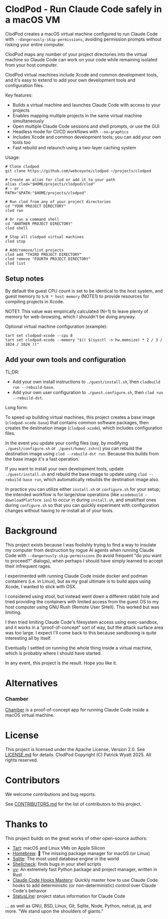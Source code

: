 # ClodPod - Run Claude Code safely in a macOS VM

ClodPod creates a macOS virtual machine configured to run Claude Code with `--dangerously-skip-permissions`, avoiding permission prompts without risking your entire computer.

ClodPod maps any number of your project directories into the virtual machine so Claude Code can work on your code while remaining isolated from your host computer.

ClodPod virtual machines include Xcode and common development tools, and it's easy to extend to add your own development tools and configuration files.

Key features:

- Builds a virtual machine and launches Claude Code with access to your projects
- Enables mapping multiple projects in the same virtual machine simultaneously
- Open multiple Claude Code sessions and shell prompts, or use the GUI
- Headless mode for CI/CD workflows with `--no-graphics`
- Includes Xcode and common development tools; you can add your own tools too
- Fast rebuild and relaunch using a two-layer caching system


Usage:

    # Clone clodpod
    git clone https://github.com/webcoyote/clodpod ~/projects/clodpod

    # Create an alias for clod or add it to your path
    alias clod="$HOME/projects/clodpod/clod"
    # - or -
    PATH="$PATH:"$HOME/projects/clodpod"

    # Run clod from any of your project directories
    cd "YOUR PROJECT DIRECTORY"
    clod run

    # Or run a command shell
    cd "ANOTHER PROJECT DIRECTORY"
    clod shell

    # Stop all clodpod virtual machines
    clod stop

    # Add/remove/list projects
    clod add "THIRD PROJECT DIRECTORY"
    clod remove "FOURTH PROJECT DIRECTORY"
    clod list


## Setup notes

By default the guest CPU count is set to be identical to the host system, and guest memory to `5/8 * host memory` (NOTE1) to provide resources for compiling projects in Xcode.

NOTE1: This value was empirically calculated (N=1) to leave plenty of memory for web-browsing, which I shouldn't be doing anyway.

Optional virtual machine configuration (example):

    tart set clodpod-xcode --cpu 8
    tart set clodpod-xcode --memory "$(( $(sysctl -n hw.memsize) * 2 / 3 / 1024 / 1024 ))"


## Add your own tools and configuration

TL;DR:

- Add your own install instructions to `./guest/install.sh`, then `clodbuild run --rebuild-base`.
- Add your own user configuration to `./guest.configure.sh`, then `clod run --rebuild-dst`.

Long form:

To speed up building virtual machines, this project creates a base image (`clodpod-xcode-base`) that contains common software packages, then creates the destination image (`clodpod-xcode`), which includes configuration files.

In the event you update your config files (say, by modifying `./guest/configure.sh` or `./guest/home/.zshrc`) you can rebuild the destination image using `clod --rebuild-dst run`. Because this builds from the base image it's a fast operation.

If you want to install your own development tools, update `./guest/install.sh` and rebuild the base image to update using `clod --rebuild-base run`, which automatically rebuilds the destination image also.

In practice you can utilize either `install.sh` or `configure.sh` for your setup; the intended workflow is for large/slow operations (like `xcodebuild -downloadPlatform ios`) to occur in during `install.sh`, and small/fast ones during `configure.sh` so that you can quickly experiment with configuration changes without having to re-install all of your tools.


# Background

This project exists because I was foolishly trying to find a way to insulate my computer from destruction by rogue AI agents when running Claude Code with `--dangerously-skip-permissions` (to avoid frequent "do you want to proceed?" dialogs), when perhaps I should have simply learned to accept their infrequent rages.

I experimented with running Claude Code inside docker and podman containers (i.e. in Linux), but as my goal ultimate is to build apps using Xcode, I wanted to stick with OSX.

I considered using xtool, but instead went down a different rabbit hole and tried providing the containers with limited access from the guest OS to my host computer using GNU Rush (Remote User SHell). This worked but was limiting.

I then tried limiting Claude Code's filesystem access using exec-sandbox, and it works in a "proof-of-concept" sort of way, but the attack surface area was too large. I expect I'll come back to this because sandboxing is quite interesting all by itself.

Eventually I settled on running the whole thing inside a virtual machine, which is probably where I should have started.

In any event, this project is the result. Hope you like it.


# Alternatives

### Chamber

[Chamber](https://github.com/cirruslabs/chamber) is a proof-of-concept app for running Claude Code inside a macOS virtual machine.


# License

This project is licensed under the Apache License, Version 2.0. See [LICENSE.md](LICENSE.md) for details. ClodPod Copyright (C) Patrick Wyatt 2025. All rights reserved.


# Contributors

We welcome contributions and bug reports.

See [CONTRIBUTORS.md](CONTRIBUTORS.md) for the list of contributors to this project.


# Thanks to

This project builds on the great works of other open-source authors:

- [Tart](https://tart.run): macOS and Linux VMs on Apple Silicon
- [Homebrew](https://brew.sh): 🍺 The missing package manager for macOS (or Linux)
- [Sqlite](https://sqlite.org): The most used database engine in the world
- [Shellcheck](https://www.shellcheck.net): finds bugs in your shell scripts
- [uv](https://docs.astral.sh/uv/): An extremely fast Python package and project manager, written in Rust
- [Claude Code Hooks Mastery](https://github.com/disler/claude-code-hooks-mastery): Quickly master how to use Claude Code hooks to add deterministic (or non-deterministic) control over Claude Code's behavior
- [StatusLine](https://gist.github.com/dhkts1/55709b1925b94aec55083dd1da9d8f39): project status information for Claude Code

... as well as GNU, BSD, Linux, Git, Sqlite, Node, Python, netcat, jq, and more. "We stand upon the shoulders of giants."
